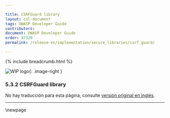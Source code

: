 ```yaml
---

title: CSRFGuard library
layout: col-document
tags: OWASP Developer Guide
contributors:
document: OWASP Developer Guide
order: 47320
permalink: /release-es/implementation/secure_libraries/csrf_guard/

---
```


{% include breadcrumb.html %}

<style type="text/css">
.image-right {
  height: 180px;
  display: block;
  margin-left: auto;
  margin-right: auto;
  float: right;
}
</style>

![WIP logo](../../../assets/images/dg_wip.png "Work in progress"){: .image-right }

### 5.3.2 CSRFGuard library

No hay traducción para esta página, consulte [versión original en inglés][release070302].

----

[release070302]: https://github.com/OWASP/www-project-developer-guide/blob/main/release/07-implementation/03-secure-libraries/02-csrf-guard.md

\newpage
